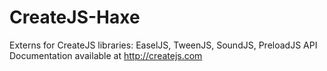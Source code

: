 CreateJS-Haxe
=============

Externs for CreateJS libraries: EaselJS, TweenJS, SoundJS, PreloadJS
API Documentation available at http://createjs.com